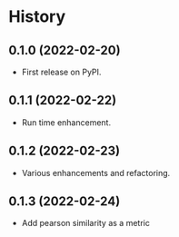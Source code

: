 # History

## 0.1.0 (2022-02-20)

* First release on PyPI.

## 0.1.1 (2022-02-22)

* Run time enhancement. 

## 0.1.2 (2022-02-23)

* Various enhancements and refactoring.

## 0.1.3 (2022-02-24)

* Add pearson similarity as a metric